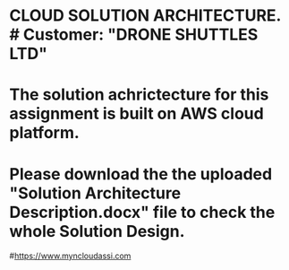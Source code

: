 # CLOUD SOLUTION ARCHITECTURE. # Customer: "DRONE SHUTTLES LTD" 
# The solution achrictecture for this assignment is built on AWS cloud platform.
# Please download the the uploaded "Solution Architecture Description.docx" file to check the whole Solution Design.
#https://www.myncloudassi.com
